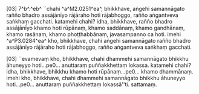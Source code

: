 [03] 7^b^.^eb^ ``chahi ^a^M2.0251^ea^, bhikkhave, aṅgehi samannāgato rañño  bhadro assājānīyo rājāraho hoti rājabhoggo, rañño aṅgantveva  saṅkhaṃ gacchati. katamehi chahi? idha, bhikkhave, rañño bhadro  assājānīyo khamo hoti rūpānaṃ, khamo saddānaṃ, khamo gandhānaṃ,  khamo rasānaṃ, khamo phoṭṭhabbānaṃ, javasampanno ca hoti. imehi  ^a^P3.0284^ea^ kho, bhikkhave, chahi aṅgehi samannāgato rañño  bhadro assājānīyo rājāraho hoti rājabhoggo, rañño aṅgantveva  saṅkhaṃ gacchati.

[03] ``evamevaṃ kho, bhikkhave, chahi dhammehi samannāgato bhikkhu  āhuneyyo hoti...pe0... anuttaraṃ puññakkhettaṃ lokassa. katamehi  chahi? idha, bhikkhave, bhikkhu khamo hoti rūpānaṃ...pe0... khamo  dhammānaṃ. imehi kho, bhikkhave, chahi dhammehi samannāgato bhikkhu  āhuneyyo hoti...pe0... anuttaraṃ puññakkhettaṃ lokassā''ti. sattamaṃ.